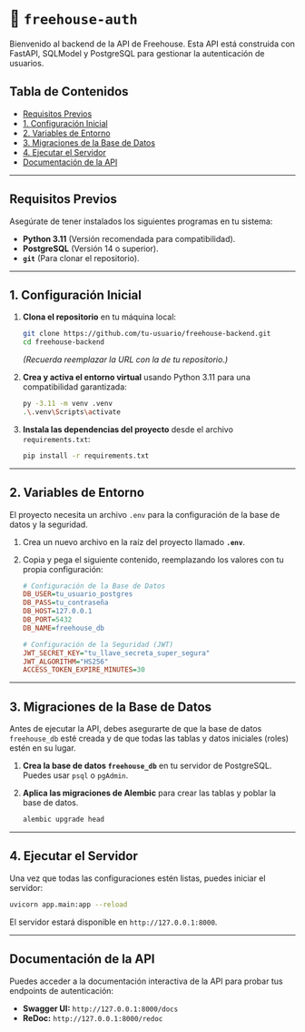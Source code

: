 # 🚀 `freehouse-auth`

Bienvenido al backend de la API de Freehouse. Esta API está construida con FastAPI, SQLModel y PostgreSQL para gestionar la autenticación de usuarios.

## Tabla de Contenidos

  - [Requisitos Previos](https://www.google.com/search?q=%23requisitos-previos)
  - [1. Configuración Inicial](https://www.google.com/search?q=%231-configuraci%C3%B3n-inicial)
  - [2. Variables de Entorno](https://www.google.com/search?q=%232-variables-de-entorno)
  - [3. Migraciones de la Base de Datos](https://www.google.com/search?q=%233-migraciones-de-la-base-de-datos)
  - [4. Ejecutar el Servidor](https://www.google.com/search?q=%234-ejecutar-el-servidor)
  - [Documentación de la API](https://www.google.com/search?q=%23documentaci%C3%B3n-de-la-api)

-----

## Requisitos Previos

Asegúrate de tener instalados los siguientes programas en tu sistema:

  - **Python 3.11** (Versión recomendada para compatibilidad).
  - **PostgreSQL** (Versión 14 o superior).
  - **`git`** (Para clonar el repositorio).

-----

## 1\. Configuración Inicial

1.  **Clona el repositorio** en tu máquina local:

    ```bash
    git clone https://github.com/tu-usuario/freehouse-backend.git
    cd freehouse-backend
    ```

    *(Recuerda reemplazar la URL con la de tu repositorio.)*

2.  **Crea y activa el entorno virtual** usando Python 3.11 para una compatibilidad garantizada:

    ```bash
    py -3.11 -m venv .venv
    .\.venv\Scripts\activate
    ```

3.  **Instala las dependencias del proyecto** desde el archivo `requirements.txt`:

    ```bash
    pip install -r requirements.txt
    ```

-----

## 2\. Variables de Entorno

El proyecto necesita un archivo `.env` para la configuración de la base de datos y la seguridad.

1.  Crea un nuevo archivo en la raíz del proyecto llamado **`.env`**.

2.  Copia y pega el siguiente contenido, reemplazando los valores con tu propia configuración:

    ```ini
    # Configuración de la Base de Datos
    DB_USER=tu_usuario_postgres
    DB_PASS=tu_contraseña
    DB_HOST=127.0.0.1
    DB_PORT=5432
    DB_NAME=freehouse_db

    # Configuración de la Seguridad (JWT)
    JWT_SECRET_KEY="tu_llave_secreta_super_segura"
    JWT_ALGORITHM="HS256"
    ACCESS_TOKEN_EXPIRE_MINUTES=30
    ```

-----

## 3\. Migraciones de la Base de Datos

Antes de ejecutar la API, debes asegurarte de que la base de datos `freehouse_db` esté creada y de que todas las tablas y datos iniciales (roles) estén en su lugar.

1.  **Crea la base de datos `freehouse_db`** en tu servidor de PostgreSQL. Puedes usar `psql` o `pgAdmin`.

2.  **Aplica las migraciones de Alembic** para crear las tablas y poblar la base de datos.

    ```bash
    alembic upgrade head
    ```

-----

## 4\. Ejecutar el Servidor

Una vez que todas las configuraciones estén listas, puedes iniciar el servidor:

```bash
uvicorn app.main:app --reload
```

El servidor estará disponible en `http://127.0.0.1:8000`.

-----

## Documentación de la API

Puedes acceder a la documentación interactiva de la API para probar tus endpoints de autenticación:

  - **Swagger UI:** `http://127.0.0.1:8000/docs`
  - **ReDoc:** `http://127.0.0.1:8000/redoc`
